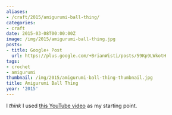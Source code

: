 ```yaml
---
aliases:
- /craft/2015/amigurumi-ball-thing/
categories:
- craft
date: 2015-03-08T00:00:00Z
image: /img/2015/amigurumi-ball-thing.jpg
posts:
- title: Google+ Post
  url: https://plus.google.com/+BrianWisti/posts/59Kp9LWkotH
tags:
- crochet
- amigurumi
thumbnail: /img/2015/amigurumi-ball-thing-thumbnail.jpg
title: Amigurumi Ball Thing
year: '2015'
---
```

[this YouTube video]: https://youtu.be/mJ47MLlrLzw
I *think* I used [this YouTube video][] as my starting point.
<!--more-->
